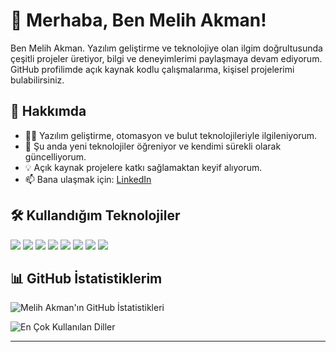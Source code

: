 # 👋 Merhaba, Ben Melih Akman!

Ben Melih Akman. Yazılım geliştirme ve teknolojiye olan ilgim doğrultusunda çeşitli projeler üretiyor, bilgi ve deneyimlerimi paylaşmaya devam ediyorum. GitHub profilimde açık kaynak kodlu çalışmalarıma, kişisel projelerimi bulabilirsiniz.

## 🚀 Hakkımda

- 🧑‍💻 Yazılım geliştirme, otomasyon ve bulut teknolojileriyle ilgileniyorum.
- 🌱 Şu anda yeni teknolojiler öğreniyor ve kendimi sürekli olarak güncelliyorum.
- 💡 Açık kaynak projelere katkı sağlamaktan keyif alıyorum.
- 📫 Bana ulaşmak için: [LinkedIn](https://www.linkedin.com/in/melihakman/)

## 🛠️ Kullandığım Teknolojiler

<p>
  <img src="https://img.shields.io/badge/Python-3776AB?style=for-the-badge&logo=python&logoColor=white"/>
  <img src="https://img.shields.io/badge/JavaScript-F7DF1E?style=for-the-badge&logo=javascript&logoColor=black"/>
  <img src="https://img.shields.io/badge/React-20232A?style=for-the-badge&logo=react&logoColor=61DAFB"/>
  <img src="https://img.shields.io/badge/Node.js-339933?style=for-the-badge&logo=nodedotjs&logoColor=white"/>
  <img src="https://img.shields.io/badge/Django-092E20?style=for-the-badge&logo=django&logoColor=white"/>
  <img src="https://img.shields.io/badge/Firebase-FFCA28?style=for-the-badge&logo=firebase&logoColor=black"/>
  <img src="https://img.shields.io/badge/Docker-2496ED?style=for-the-badge&logo=docker&logoColor=white"/>
  <img src="https://img.shields.io/badge/Linux-FCC624?style=for-the-badge&logo=linux&logoColor=black"/>
</p>

## 📊 GitHub İstatistiklerim

![Melih Akman'ın GitHub İstatistikleri](https://github-readme-stats.vercel.app/api?username=melih-akman&show_icons=true&theme=radical)

![En Çok Kullanılan Diller](https://github-readme-stats.vercel.app/api/top-langs/?username=melih-akman&layout=compact&theme=radical)

---
